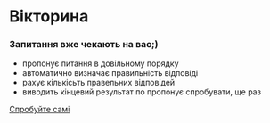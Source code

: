 # Вікторина
### Запитання вже чекають на вас;)

- пропонує питання в довільному порядку
- автоматично визначає правильність відповіді
- рахує кількісьть правельних відповідей
- виводить кінцевий результат по пропонує спробувати, ще раз

[Спробуйте самі](https://pavlo-zubovych.github.io/JsUp_5/)
